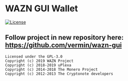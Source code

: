 WAZN GUI Wallet
======================

[![License](https://img.shields.io/badge/license-GPL--3.0-blue)](https://opensource.org/licenses/GPL-3.0)

## Follow project in new repository here: https://github.com/vermin/wazn-gui
```
Licensed under the GPL-3.0
Copyright (c) 2019 WAZN Project  
Copyright (c) 2018-2019 uPlexa  
Copyright (c) 2014-2018 The Monero Project  
Copyright (c) 2012-2013 The Cryptonote developers
```
